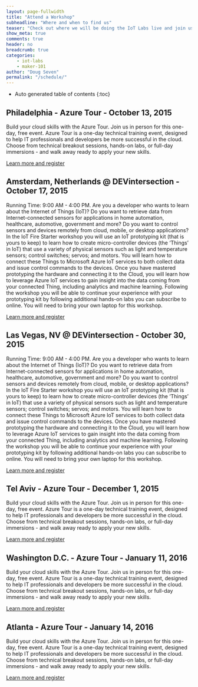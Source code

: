 ```yaml
---
layout: page-fullwidth
title: "Attend a Workshop"
subheadline: "Where and when to find us"
teaser: "Check out where we will be doing the IoT Labs live and join us for a fun filled few hours."
show_meta: true
comments: true
header: no
breadcrumb: true
categories:
    - iot-labs
    - maker-101
author: "Doug Seven"
permalink: "/schedule/"
---
```


*  Auto generated table of contents
{:toc}

## Philadelphia - Azure Tour - October 13, 2015
Build your cloud skills with the Azure Tour. Join us in person for this one-day, free event. Azure Tour is a one-day technical training event, designed to help IT professionals and developers be more successful in the cloud. Choose from technical breakout sessions, hands-on labs, or full-day immersions - and walk away ready to apply your new skills.

[Learn more and register](https://azure.microsoft.com/en-us/community/events/azure-tour-philadelphia/)

## Amsterdam, Netherlands @ DEVintersection - October 17, 2015
Running Time: 9:00 AM - 4:00 PM. Are you a developer who wants to learn about the Internet of Things (IoT)? Do you want to retrieve data from Internet-connected sensors for applications in home automation, healthcare, automotive, government and more? Do you want to control sensors and devices remotely from cloud, mobile, or desktop applications? In the IoT Fire Starter workshop you will use an IoT prototyping kit (that is yours to keep) to learn how to create micro-controller devices (the ‘Things’ in IoT) that use a variety of physical sensors such as light and temperature sensors; control switches; servos; and motors. You will learn how to connect these Things to Microsoft Azure IoT services to both collect data and issue control commands to the devices. Once you have mastered prototyping the hardware and connecting it to the Cloud, you will learn how to leverage Azure IoT services to gain insight into the data coming from your connected Thing, including analytics and machine learning. Following the workshop you will be able to continue your experience with your prototyping kit by following additional hands-on labs you can subscribe to online. You will need to bring your own laptop for this workshop.

[Learn more and register](http://www.devintersectioneurope.com/Sessions/Workshops)

## Las Vegas, NV @ DEVintersection - October 30, 2015
Running Time: 9:00 AM - 4:00 PM. Are you a developer who wants to learn about the Internet of Things (IoT)? Do you want to retrieve data from Internet-connected sensors for applications in home automation, healthcare, automotive, government and more? Do you want to control sensors and devices remotely from cloud, mobile, or desktop applications? In the IoT Fire Starter workshop you will use an IoT prototyping kit (that is yours to keep) to learn how to create micro-controller devices (the ‘Things’ in IoT) that use a variety of physical sensors such as light and temperature sensors; control switches; servos; and motors. You will learn how to connect these Things to Microsoft Azure IoT services to both collect data and issue control commands to the devices. Once you have mastered prototyping the hardware and connecting it to the Cloud, you will learn how to leverage Azure IoT services to gain insight into the data coming from your connected Thing, including analytics and machine learning. Following the workshop you will be able to continue your experience with your prototyping kit by following additional hands-on labs you can subscribe to online. You will need to bring your own laptop for this workshop.

[Learn more and register](https://devintersection.com/Visual-Studio-ASP-Azure-Conference/workshops.html)

## Tel Aviv - Azure Tour - December 1, 2015
Build your cloud skills with the Azure Tour. Join us in person for this one-day, free event. Azure Tour is a one-day technical training event, designed to help IT professionals and developers be more successful in the cloud. Choose from technical breakout sessions, hands-on labs, or full-day immersions - and walk away ready to apply your new skills.

[Learn more and register](https://azure.microsoft.com/en-us/community/events/azure-tour-tel-aviv/)

## Washington D.C. - Azure Tour - January 11, 2016
Build your cloud skills with the Azure Tour. Join us in person for this one-day, free event. Azure Tour is a one-day technical training event, designed to help IT professionals and developers be more successful in the cloud. Choose from technical breakout sessions, hands-on labs, or full-day immersions - and walk away ready to apply your new skills.

[Learn more and register](https://azure.microsoft.com/en-us/community/events/azure-tour-washington-dc/)

## Atlanta - Azure Tour - January 14, 2016
Build your cloud skills with the Azure Tour. Join us in person for this one-day, free event. Azure Tour is a one-day technical training event, designed to help IT professionals and developers be more successful in the cloud. Choose from technical breakout sessions, hands-on labs, or full-day immersions - and walk away ready to apply your new skills.

[Learn more and register](https://azure.microsoft.com/en-us/community/events/azure-tour-atlanta/)